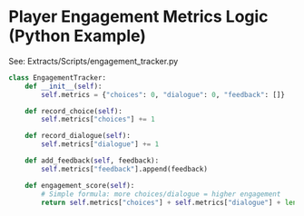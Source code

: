 # Player Engagement Metrics Logic (Python Example)

See: Extracts/Scripts/engagement_tracker.py

```python
class EngagementTracker:
    def __init__(self):
        self.metrics = {"choices": 0, "dialogue": 0, "feedback": []}

    def record_choice(self):
        self.metrics["choices"] += 1

    def record_dialogue(self):
        self.metrics["dialogue"] += 1

    def add_feedback(self, feedback):
        self.metrics["feedback"].append(feedback)

    def engagement_score(self):
        # Simple formula: more choices/dialogue = higher engagement
        return self.metrics["choices"] + self.metrics["dialogue"] + len(self.metrics["feedback"])
```
